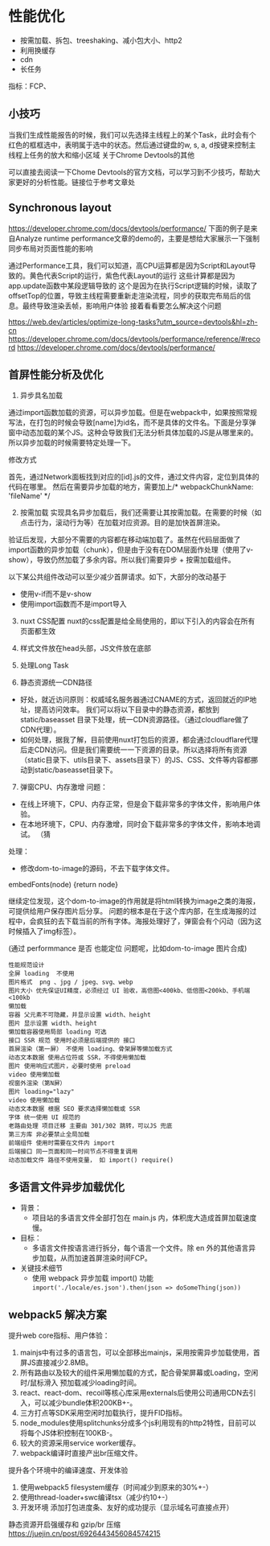 # 性能优化

- 按需加载、拆包、treeshaking、减小包大小、http2
- 利用换缓存
- cdn
- 长任务

指标：FCP、

## 小技巧

当我们生成性能报告的时候，我们可以先选择主线程上的某个Task，此时会有个红色的框框选中，表明属于选中的状态。然后通过键盘的w, s, a, d按键来控制主线程上任务的放大和缩小区域 
关于Chrome Devtools的其他

可以直接去阅读一下Chome Devtools的官方文档，可以学习到不少技巧，帮助大家更好的分析性能。链接位于参考文章处

## Synchronous layout

https://developer.chrome.com/docs/devtools/performance/
下面的例子是来自Analyze runtime performance文章的demo的，主要是想给大家展示一下强制同步布局对页面性能的影响

通过Performance工具，我们可以知道，高CPU运算都是因为Script和Layout导致的。黄色代表Script的运行，紫色代表Layout的运行
这些计算都是因为app.update函数中某段逻辑导致的
这个是因为在执行Script逻辑的时候，读取了offsetTop的位置，导致主线程需要重新走渲染流程，同步的获取完布局后的信息。最终导致渲染丢帧，影响用户体验
接着看看要怎么解决这个问题

https://web.dev/articles/optimize-long-tasks?utm_source=devtools&hl=zh-cn
https://developer.chrome.com/docs/devtools/performance/reference/#record
https://developer.chrome.com/docs/devtools/performance/


## 首屏性能分析及优化

1. 异步具名加载

通过import函数加载的资源，可以异步加载。但是在webpack中，如果按照常规写法，在打包的时候会导致[name]为id名，而不是具体的文件名。下面是分享弹窗中动态加载的某个JS。这种会导致我们无法分析具体加载的JS是从哪里来的。所以异步加载的时候需要特定处理一下。

修改方式

首先，通过Network面板找到对应的[id].js的文件，通过文件内容，定位到具体的代码在哪里。
然后在需要异步加载的地方，需要加上/* webpackChunkName: 'fileName' */

2. 按需加载
实现具名异步加载后，我们还需要让其按需加载。在需要的时候（如点击行为，滚动行为等）在加载对应资源。目的是加快首屏渲染。

验证后发现，大部分不需要的内容都在移动端加载了。虽然在代码层面做了import函数的异步加载（chunk），但是由于没有在DOM层面作处理（使用了v-show），导致仍然加载了多余内容。所以我们需要异步 + 按需加载组件。

以下某公共组件改动可以至少减少首屏请求。如下，大部分的改动基于
- 使用v-if而不是v-show
- 使用import函数而不是import导入

3. nuxt CSS配置
nuxt的css配置是给全局使用的，即以下引入的内容会在所有页面都生效

4. 样式文件放在head头部，JS文件放在底部

5. 处理Long Task

6. 静态资源统一CDN路径

- 好处，就近访问原则：权威域名服务器通过CNAME的方式，返回就近的IP地址，提高访问效率。
我们可以将以下目录中的静态资源，都放到static/baseasset 目录下处理，统一CDN资源路径。（通过cloudflare做了CDN代理）。
- 如何处理，据我了解，目前使用nuxt打包后的资源，都会通过cloudflare代理后走CDN访问。但是我们需要统一一下资源的目录。所以选择将所有资源（static目录下、utils目录下、assets目录下）的JS、CSS、文件等内容都挪动到static/baseasset目录下。

7. 弹窗CPU、内存激增
问题：
- 在线上环境下，CPU、内存正常，但是会下载非常多的字体文件，影响用户体验。
- 在本地环境下，CPU、内存激增，同时会下载非常多的字体文件，影响本地调试。
（猜

处理：
- 修改dom-to-image的源码，不去下载字体文件。

embedFonts(node) {return node}

继续定位发现，这个dom-to-image的作用就是将html转换为image之类的海报，可提供给用户保存图片后分享。
问题的根本是在于这个库内部，在生成海报的过程中，会疯狂的去下载当前的所有字体。海报处理好了，弹窗会有个闪动（因为这时候插入了img标签）。

(通过 performmance 是否 也能定位 问题呢，比如dom-to-image 图片合成)

```
性能规范设计
全屏 loading  不使用
图片格式  png 、jpg / jpeg、svg、webp
图片大小 优先保证UI精度，必须经过 UI 验收，高倍图<400kb、低倍图<200kb、手机端<100kb
懒加载
容器 父元素不可隐藏，并显示设置 width、height
图片 显示设置 width、height
懒加载容器使用局部 loading 可选
接口 SSR 规范 使用时必须是后端提供的 接口
首屏渲染（第一屏） 不使用 loading、骨架屏等懒加载方式
动态文本数据 使用占位符或 SSR，不得使用懒加载
图片 使用响应式图片，必要时使用 preload
video 使用懒加载
视窗外渲染（第N屏）
图片 loading="lazy"
video 使用懒加载
动态文本数据 根据 SEO 要求选择懒加载或 SSR
字体 统一使用 UI 规范的
老路由处理 项目迁移 主要由 301/302 跳转，可以JS 兜底
第三方库 非必要禁止全局加载
前端组件 使用时需要在文件内 import
后端接口 同一页面和同一时间节点不得重复调用
动态加载文件 路径不使用变量， 如 import() require()
```

## 多语言文件异步加载优化

- 背景：
  - 项目站的多语言文件全部打包在 main.js 内，体积庞大造成首屏加载速度慢。
- 目标：
  - 多语言文件按语言进行拆分，每个语言一个文件。除 en 外的其他语言异步加载，从而加速首屏渲染时间FCP。
- 关键技术细节
  - 使用 webpack  异步加载 import() 功能 `import('./locale/es.json').then(json => doSomeThing(json))`


## webpack5 解决方案

提升web core指标、用户体验：
1. mainjs中有过多的语言包，可以全部移出mainjs，采用按需异步加载使用，首屏JS直接减少2.8MB。
2. 所有路由以及较大的组件采用懒加载的方式，配合骨架屏幕或Loading，空闲时/鼠标滑入 预加载减少loading时间。
3. react、react-dom、recoil等核心库采用externals后使用公司通用CDN去引入，可以减少bundle体积200KB+-。
4. 三方打点等SDK采用空闲时加载执行，提升FID指标。
5. node_modules使用splitchunks分成多个js利用现有的http2特性，目前可以将每个JS体积控制在100KB-。
6. 较大的资源采用service worker缓存。
7. webpack编译时直接产出br压缩文件。

提升各个环境中的编译速度、开发体验
1. 使用webpack5 filesystem缓存（时间减少到原来的30%+-）
2. 使用thread-loader+swc编译tsx（减少约10+-）
3. 开发环境 添加打包进度条、友好的成功提示（显示域名可直接点开）


静态资源开启强缓存和 gzip/br 压缩 https://juejin.cn/post/6926443456084574215